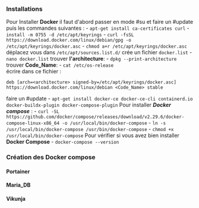 ### Installations
Pour Installer **Docker** il faut d'abord passer en mode #su et faire un #update puis les commandes suivantes :
	- `apt-get install ca-certificates curl`
	- `install -m 0755 -d /etc/apt/keyrings`
	- `curl -fsSL https://download.docker.com/linux/debian/gpg -o /etc/apt/keyrings/docker.asc`
	- `chmod a+r /etc/apt/keyrings/docker.asc`
déplacez vous dans `/etc/apt/sources.list.d/`
	crée un fichier `docker.list`
		- `nano docker.list`
	trouver **l'architecture**:
		- `dpkg --print-architecture`
	trouver **Code_Name**:
		- `cat /etc/os-release`  
	écrire dans ce fichier :
````
deb [arch=<architecture> signed-by=/etc/apt/keyrings/docker.asc] https://download.docker.com/linux/debian <Code_Name> stable
````
faire un #update 
	- `apt-get install docker-ce docker-ce-cli containerd.io docker-buildx-plugin docker-compose-plugin`
Pour installer  ***Docker compose*** :
	- `curl -SL https://github.com/docker/compose/releases/download/v2.29.6/docker-compose-linux-x86_64 -o /usr/local/bin/docker-compose`
	- `ln -s /usr/local/bin/docker-compose /usr/bin/docker-compose`
	- `chmod +x /usr/local/bin/docker-compose`
Pour vérifier si vous avez bien installer **Docker Compose**
	- `docker-compose --version`



### Création des Docker compose 
#### Portainer
#### Maria_DB
#### Vikunja

